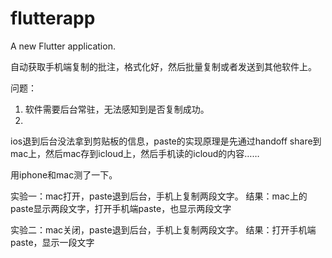 # flutterapp

A new Flutter application.

自动获取手机端复制的批注，格式化好，然后批量复制或者发送到其他软件上。

问题：
1. 软件需要后台常驻，无法感知到是否复制成功。
2. 
ios退到后台没法拿到剪贴板的信息，paste的实现原理是先通过handoff share到mac上，然后mac存到icloud上，然后手机读的icloud的内容……

用iphone和mac测了一下。

实验一：mac打开，paste退到后台，手机上复制两段文字。
结果：mac上的paste显示两段文字，打开手机端paste，也显示两段文字

实验二：mac关闭，paste退到后台，手机上复制两段文字。
结果：打开手机端paste，显示一段文字
